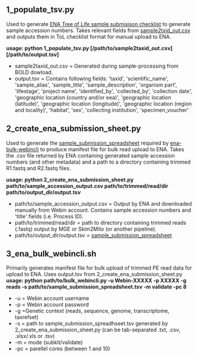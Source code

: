 ## 1_populate_tsv.py
Used to generate [ENA Tree of Life sample submisison checklist](https://www.ebi.ac.uk/ena/browser/view/ERC000053) to generate sample accession numbers. Takes relevant fields from [sample2txid_out.csv](https://github.com/bge-barcoding/sample-processing?tab=readme-ov-file#3_sample2taxidpy) and outputs them in ToL checklist format for manual upload to ENA.

**usage: python 1_populate_tsv.py [/path/to/sample2taxid_out.csv] [/path/to/output.tsv]**
- sample2taxid_out.csv = Generated during sample-processing from BOLD dowload.
- output.tsv =  Contains following fields: 'taxid', 'scientific_name', 'sample_alias', 'sample_title', 'sample_description', 'organism part', 'lifestage', 'project name', 'identified_by', 'collected_by', 'collection date', 'geographic location (country and/or eea)',
'geographic location (latitude)', 'geographic location (longitude)', 'geographic location (region and locality)', 'habitat', 'sex', 'collecting institution', 'specimen_voucher'





## 2_create_ena_submission_sheet.py
Used to generate the [sample_submission_spreadsheet](https://github.com/enasequence/ena-bulk-webincli/blob/master/example_template_read.txt) required by [ena-bulk-webincli](https://github.com/enasequence/ena-bulk-webincli) to produce manifest file for bulk read upload to ENA. 
Takes the .csv file returned by ENA containing generated sample accession numbers (and other metadata) and a path to a directory containing trimmed R1.fastq and R2.fastq files.

**usage: python 2_create_ena_submission_sheet.py path/to/sample_accession_output.csv path/to/trimmed/read/dir path/to/output_dir/output.tsv**
- path/to/sample_accession_output.csv = Output by ENA and downloaded manually from Webin account. Contains sample accession numbers and 'title' fields (i.e. Process ID).
- path/to/trimmed/read/dir = path to directory containing trimmed reads (.fastq) output by MGE or Skim2Mito (or another pipeline).
- path/to/output_dir/output.tsv = [sample_submission_spreadsheet](https://github.com/enasequence/ena-bulk-webincli/blob/master/example_template_read.txt)



## 3_ena_bulk_webincli.sh
Primarily generates manifest file for bulk upload of trimmed PE read data for upload to ENA. Uses output.tsv from 2_create_ena_submission_sheet.py
**usage: python path/to/bulk_webincli.py -u Webin-XXXXX -p XXXXX -g reads -s path/to/sample_submission_spreadsheet.tsv	-m validate -pc 8**
- -u = Webin account username
- -p = Webin account password
- -g =Genetic context (reads, sequence, genome, transcriptome, taxrefset)
- -s = path to sample_submission_spreadhseet.tsv generated by 2_create_ena_submission_sheet.py (can be tab-separated .txt, .csv, .xlsx/.xls or .tsv)
- -m = mode (subkit/validate)
- -pc = parellel cores (between 1 and 10)



